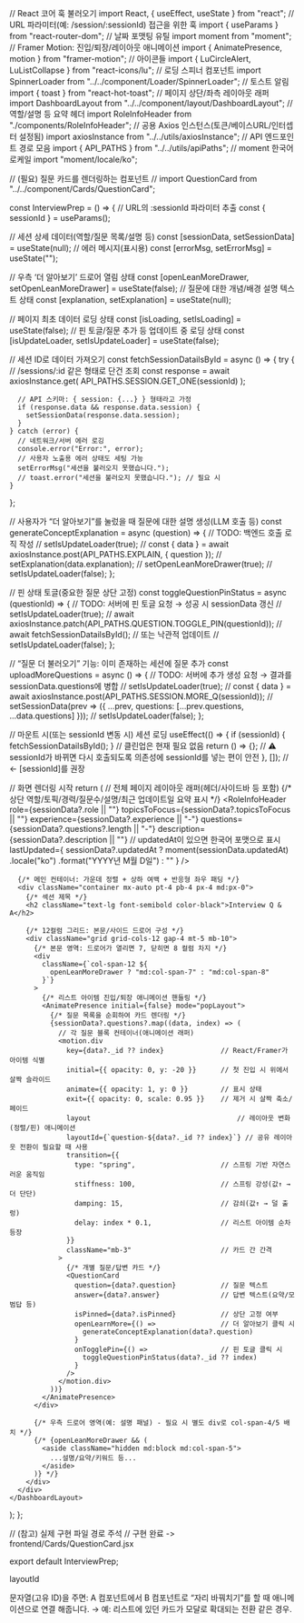// React 코어 훅 불러오기
import React, { useEffect, useState } from "react";
// URL 파라미터(예: /session/:sessionId) 접근을 위한 훅
import { useParams } from "react-router-dom";
// 날짜 포맷팅 유틸
import moment from "moment";
// Framer Motion: 진입/퇴장/레이아웃 애니메이션
import { AnimatePresence, motion } from "framer-motion";
// 아이콘들
import { LuCircleAlert, LuListCollapse } from "react-icons/lu";
// 로딩 스피너 컴포넌트
import SpinnerLoader from "../../component/Loader/SpinnerLoader";
// 토스트 알림
import { toast } from "react-hot-toast";
// 페이지 상단/좌측 레이아웃 래퍼
import DashboardLayout from "../../component/layout/DashboardLayout";
// 역할/설명 등 요약 헤더
import RoleInfoHeader from "./components/RoleInfoHeader";
// 공용 Axios 인스턴스(토큰/베이스URL/인터셉터 설정됨)
import axiosInstance from "../../utils/axiosInstance";
// API 엔드포인트 경로 모음
import { API_PATHS } from "../../utils/apiPaths";
// moment 한국어 로케일
import "moment/locale/ko";

// (필요) 질문 카드를 렌더링하는 컴포넌트
// import QuestionCard from "../../component/Cards/QuestionCard";

const InterviewPrep = () => {
  // URL의 :sessionId 파라미터 추출
  const { sessionId } = useParams();

  // 세션 상세 데이터(역할/질문 목록/설명 등)
  const [sessionData, setSessionData] = useState(null);
  // 에러 메시지(표시용)
  const [errorMsg, setErrorMsg] = useState("");

  // 우측 ‘더 알아보기’ 드로어 열림 상태
  const [openLeanMoreDrawer, setOpenLeanMoreDrawer] = useState(false);
  // 질문에 대한 개념/배경 설명 텍스트 상태
  const [explanation, setExplanation] = useState(null);

  // 페이지 최초 데이터 로딩 상태
  const [isLoading, setIsLoading] = useState(false);
  // 핀 토글/질문 추가 등 업데이트 중 로딩 상태
  const [isUpdateLoader, setIsUpdateLoader] = useState(false);

  // 세션 ID로 데이터 가져오기
  const fetchSessionDatailsById = async () => {
    try {
      // /sessions/:id 같은 형태로 단건 조회
      const response = await axiosInstance.get(
        API_PATHS.SESSION.GET_ONE(sessionId)
      );

      // API 스키마: { session: {...} } 형태라고 가정
      if (response.data && response.data.session) {
        setSessionData(response.data.session);
      }
    } catch (error) {
      // 네트워크/서버 에러 로깅
      console.error("Error:", error);
      // 사용자 노출용 에러 상태도 세팅 가능
      setErrorMsg("세션을 불러오지 못했습니다.");
      // toast.error("세션을 불러오지 못했습니다."); // 필요 시
    }
  };

  // 사용자가 “더 알아보기”를 눌렀을 때 질문에 대한 설명 생성(LLM 호출 등)
  const generateConceptExplanation = async (question) => {
    // TODO: 백엔드 호출 로직 작성
    // setIsUpdateLoader(true);
    // const { data } = await axiosInstance.post(API_PATHS.EXPLAIN, { question });
    // setExplanation(data.explanation);
    // setOpenLeanMoreDrawer(true);
    // setIsUpdateLoader(false);
  };

  // 핀 상태 토글(중요한 질문 상단 고정)
  const toggleQuestionPinStatus = async (questionId) => {
    // TODO: 서버에 핀 토글 요청 → 성공 시 sessionData 갱신
    // setIsUpdateLoader(true);
    // await axiosInstance.patch(API_PATHS.QUESTION.TOGGLE_PIN(questionId));
    // await fetchSessionDatailsById(); // 또는 낙관적 업데이트
    // setIsUpdateLoader(false);
  };

  // “질문 더 불러오기” 기능: 이미 존재하는 세션에 질문 추가
  const uploadMoreQuestions = async () => {
    // TODO: 서버에 추가 생성 요청 → 결과를 sessionData.questions에 병합
    // setIsUpdateLoader(true);
    // const { data } = await axiosInstance.post(API_PATHS.SESSION.MORE_Q(sessionId));
    // setSessionData(prev => ({ ...prev, questions: [...prev.questions, ...data.questions] }));
    // setIsUpdateLoader(false);
  };

  // 마운트 시(또는 sessionId 변동 시) 세션 로딩
  useEffect(() => {
    if (sessionId) {
      fetchSessionDatailsById();
    }
    // 클린업은 현재 필요 없음
    return () => {};
    // ⚠️ sessionId가 바뀌면 다시 호출되도록 의존성에 sessionId를 넣는 편이 안전
  }, []); // <- [sessionId]를 권장

  // 화면 렌더링 시작
  return (
    // 전체 페이지 레이아웃 래퍼(헤더/사이드바 등 포함)
    <DashboardLayout>
      {/* 상단 역할/토픽/경력/질문수/설명/최근 업데이트일 요약 표시 */}
      <RoleInfoHeader
        role={sessionData?.role || ""}
        topicsToFocus={sessionData?.topicsToFocus || ""}
        experience={sessionData?.experience || "-"}
        questions={sessionData?.questions?.length || "-"}
        description={sessionData?.description || ""}
        // updatedAt이 있으면 한국어 포맷으로 표시
        lastUpdated={
          sessionData?.updatedAt
            ? moment(sessionData.updatedAt)
                .locale("ko")
                .format("YYYY년 M월 D일")
            : ""
        }
      />

      {/* 메인 컨테이너: 가운데 정렬 + 상하 여백 + 반응형 좌우 패딩 */}
      <div className="container mx-auto pt-4 pb-4 px-4 md:px-0">
        {/* 섹션 제목 */}
        <h2 className="text-lg font-semibold color-black">Interview Q & A</h2>

        {/* 12컬럼 그리드: 본문/사이드 드로어 구성 */}
        <div className="grid grid-cols-12 gap-4 mt-5 mb-10">
          {/* 본문 영역: 드로어가 열리면 7, 닫히면 8 컬럼 차지 */}
          <div
            className={`col-span-12 ${
              openLeanMoreDrawer ? "md:col-span-7" : "md:col-span-8"
            }`}
          >
            {/* 리스트 아이템 진입/퇴장 애니메이션 핸들링 */}
            <AnimatePresence initial={false} mode="popLayout">
              {/* 질문 목록을 순회하여 카드 렌더링 */}
              {sessionData?.questions?.map((data, index) => (
                // 각 질문 블록 컨테이너(애니메이션 래퍼)
                <motion.div
                  key={data?._id ?? index}              // React/Framer가 아이템 식별
                  initial={{ opacity: 0, y: -20 }}      // 첫 진입 시 위에서 살짝 슬라이드
                  animate={{ opacity: 1, y: 0 }}        // 표시 상태
                  exit={{ opacity: 0, scale: 0.95 }}    // 제거 시 살짝 축소/페이드
                  layout                                    // 레이아웃 변화(정렬/핀) 애니메이션
                  layoutId={`question-${data?._id ?? index}`} // 공유 레이아웃 전환이 필요할 때 사용
                  transition={{
                    type: "spring",                     // 스프링 기반 자연스러운 움직임
                    stiffness: 100,                     // 스프링 강성(값↑ → 더 단단)
                    damping: 15,                        // 감쇠(값↑ → 덜 출렁)
                    delay: index * 0.1,                 // 리스트 아이템 순차 등장
                  }}
                  className="mb-3"                      // 카드 간 간격
                >
                  {/* 개별 질문/답변 카드 */}
                  <QuestionCard
                    question={data?.question}           // 질문 텍스트
                    answer={data?.answer}               // 답변 텍스트(요약/모범답 등)
                    isPinned={data?.isPinned}           // 상단 고정 여부
                    openLearnMore={() =>                // 더 알아보기 클릭 시
                      generateConceptExplanation(data?.question)
                    }
                    onTogglePin={() =>                  // 핀 토글 클릭 시
                      toggleQuestionPinStatus(data?._id ?? index)
                    }
                  />
                </motion.div>
              ))}
            </AnimatePresence>
          </div>

          {/* 우측 드로어 영역(예: 설명 패널) - 필요 시 별도 div로 col-span-4/5 배치 */}
          {/* {openLeanMoreDrawer && (
            <aside className="hidden md:block md:col-span-5">
              ...설명/요약/키워드 등...
            </aside>
          )} */}
        </div>
      </div>
    </DashboardLayout>
  );
};

// (참고) 실제 구현 파일 경로 주석
// 구현 완료 -> frontend/Cards/QuestionCard.jsx

export default InterviewPrep;


layoutId

문자열(고유 ID)을 주면:
A 컴포넌트에서 B 컴포넌트로 “자리 바꿔치기”를 할 때 애니메이션으로 연결 해줍니다.
→ 예: 리스트에 있던 카드가 모달로 확대되는 전환 같은 경우.